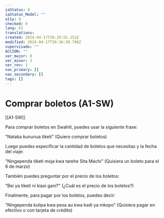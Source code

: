 ```yaml
---
iaStatus: 0
iaStatus_Model: ""
a11y: 0
checked: 0
lang: ES
translations: 
created: 2024-04-17T20:29:55.152Z
modified: 2024-04-17T20:36:30.706Z
supervisado: ""
ACCION: ""
ver_major: 0
ver_minor: 3
ver_rev: 1
nav_primary: []
nav_secondary: []
tags: []
---
```

# Comprar boletos (A1-SW)

[[A1-SW]]

Para comprar boletos en Swahili, puedes usar la siguiente frase:

"Nataka kununua tiketi"
(Quiero comprar boletos)

Luego puedes especificar la cantidad de boletos que necesitas y la fecha del viaje:

"Ningependa tiketi moja kwa tarehe Sita Machi"
(Quisiera un boleto para el 6 de marzo)

También puedes preguntar por el precio de los boletos:

"Bei ya tiketi ni kiasi gani?"
(¿Cuál es el precio de los boletos?)

Finalmente, para pagar por los boletos, puedes decir:

"Ningependa kulipa kwa pesa au kwa kadi ya mkopo"
(Quisiera pagar en efectivo o con tarjeta de crédito)
